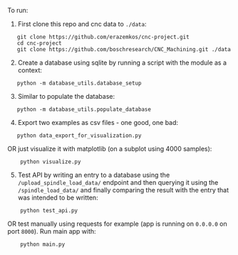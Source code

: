 To run:

1. First clone this repo and cnc data to `./data`:

```
   git clone https://github.com/erazemkos/cnc-project.git
   cd cnc-project
   git clone https://github.com/boschresearch/CNC_Machining.git ./data
```

2. Create a database using sqlite by running a script with the module as a context:

```
   python -m database_utils.database_setup
```

3. Similar to populate the database:

```
   python -m database_utils.populate_database
```

4. Export two examples as csv files - one good, one bad:

```
   python data_export_for_visualization.py
```

OR just visualize it with matplotlib (on a subplot using 4000 samples):

```
    python visualize.py
```

5. Test API by writing an entry to a database using the `/upload_spindle_load_data/` endpoint and then querying it
using the `/spindle_load_data/` and finally comparing the result with the entry that was intended to be written:

```
    python test_api.py
```

OR test manually using requests for example (app is running on `0.0.0.0` on port `8000`). Run main app with:

```
    python main.py
```
